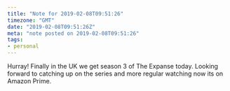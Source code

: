 ```yaml
---
title: "Note for 2019-02-08T09:51:26"
timezone: "GMT"
date: "2019-02-08T09:51:26Z"
meta: "note posted on 2019-02-08T09:51:26"
tags:
- personal
---
```

Hurray! Finally in the UK we get season 3 of The Expanse today. Looking forward to catching up on the series and more regular watching now its on Amazon Prime.
